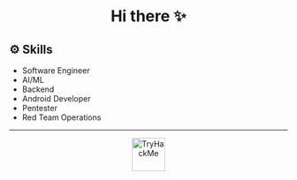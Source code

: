 <h1 align="center">Hi there ✨</h1>

<div align="">
  <h2>⚙️ Skills</h2>
  <ul>
    <li>Software Engineer</li>
    <li>AI/ML</li>
    <li>Backend</li>
    <li>Android Developer</li>
    <li>Pentester</li>
    <li>Red Team Operations</li>
  </ul>
</div>

---

<div>
  <p align="center">
    <a href="https://tryhackme.com/p/0xKiroz">
      <img height="60em" src="https://tryhackme-badges.s3.amazonaws.com/0xKiroz.png" alt="TryHackMe"/>
    </a>
  </p>
</div>
